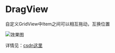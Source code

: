 # DragView
自定义GridView中Item之间可以相互拖动，互换位置

![效果图](http://img.blog.csdn.net/20160927133651882)

详情见：[csdn这里](http://blog.csdn.net/zxyudia/article/details/52678099)
